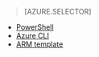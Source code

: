 <!-- keep by customization: begin -->
<!-- not suitable for Mooncake -->

<!-- keep by customization: end -->
> [AZURE.SELECTOR]
<!-- deleted by customization
- [Preview portal](/documentation/articles/virtual-networks-create-nsg-arm-pportal)
-->
- [PowerShell](/documentation/articles/virtual-networks-create-nsg-arm-ps)
- [Azure CLI](/documentation/articles/virtual-networks-create-nsg-arm-cli)
- [ARM template](/documentation/articles/virtual-networks-create-nsg-arm-template)